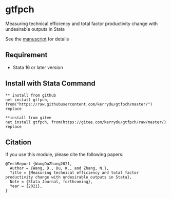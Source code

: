 # gtfpch
Measuring technical efficiency and total factor productivity change with undesirable outputs in Stata  

See the [manuscript](https://github.com/kerrydu/gtfpch/blob/master/manuscript.pdf) for details

## Requirement
 * Stata 16 or later version

## Install with Stata Command

 ```
 ** install from github
 net install gtfpch, from("https://raw.githubusercontent.com/kerrydu/gtfpch/master/") replace
 
 **install from gitee
 net install gtfpch, from(https://gitee.com/kerrydu/gtfpch/raw/master/) replace
 ```



##  Citation

If you use this module, please cite the following papers:

```
@TechReport {WangDuZhang2021,
  Author = {Wang, D., Du, K., and Zhang, N.},
  Title = {Measuring technical efficiency and total factor productivity change with undesirable outputs in Stata},
  Note = {Stata Journal, forthcoming},
  Year = {2021},
}
```
